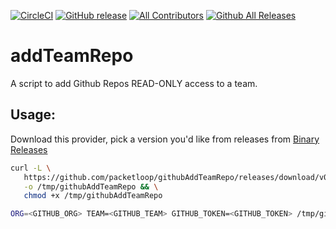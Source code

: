 [![CircleCI](https://circleci.com/gh/packetloop/githubAddTeamRepo.svg?style=svg)](https://circleci.com/gh/packetloop/githubAddTeamRepo)
[![GitHub release](https://img.shields.io/github/release/packetloop/githubAddTeamRepo.svg)](https://github.com/packetloop/githubAddTeamRepo/releases/)
[![All Contributors](https://img.shields.io/github/contributors/packetloop/githubAddTeamRepo.svg?longCache=true&style=flat-square&colorB=orange&label=all%20contributors)](#contributors)
[![Github All Releases](https://img.shields.io/github/downloads/packetloop/githubAddTeamRepo/total.svg)]()


# addTeamRepo

A script to add Github Repos READ-ONLY access to a team.

## Usage:

Download this provider, pick a version you'd like from releases from
[Binary Releases](https://github.com/packetloop/githubAddTeamRepo/releases)

```bash
curl -L \
   https://github.com/packetloop/githubAddTeamRepo/releases/download/v0.1.0/githubAddTeamRepo_v0.1.0_Darwin_x86_64 \
   -o /tmp/githubAddTeamRepo && \
   chmod +x /tmp/githubAddTeamRepo

ORG=<GITHUB_ORG> TEAM=<GITHUB_TEAM> GITHUB_TOKEN=<GITHUB_TOKEN> /tmp/githubAddTeamRepo
```